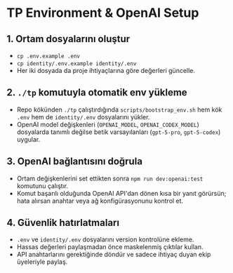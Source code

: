 # TP Environment & OpenAI Setup

## 1. Ortam dosyalarını oluştur
- `cp .env.example .env`
- `cp identity/.env.example identity/.env`
- Her iki dosyada da proje ihtiyaçlarına göre değerleri güncelle.

## 2. `./tp` komutuyla otomatik env yükleme
- Repo kökünden `./tp` çalıştırdığında `scripts/bootstrap_env.sh` hem kök `.env` hem de `identity/.env` dosyalarını yükler.
- OpenAI model değişkenleri (`OPENAI_MODEL`, `OPENAI_CODEX_MODEL`) dosyalarda tanımlı değilse betik varsayılanları (`gpt-5-pro`, `gpt-5-codex`) uygular.

## 3. OpenAI bağlantısını doğrula
- Ortam değişkenlerini set ettikten sonra `npm run dev:openai:test` komutunu çalıştır.
- Komut başarılı olduğunda OpenAI API'dan dönen kısa bir yanıt görürsün; hata alırsan anahtar veya ağ konfigürasyonunu kontrol et.

## 4. Güvenlik hatırlatmaları
- `.env` ve `identity/.env` dosyalarını version kontrolüne ekleme.
- Hassas değerleri paylaşmadan önce maskelenmiş çıktılar kullan.
- API anahtarlarını gerektiğinde döndür ve sadece ihtiyaç duyan ekip üyeleriyle paylaş.
